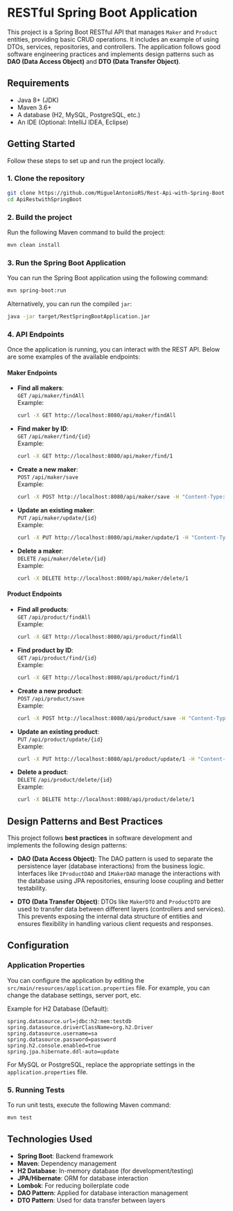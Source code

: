 # RESTful Spring Boot Application  

This project is a Spring Boot RESTful API that manages `Maker` and `Product` entities, providing basic CRUD operations. It includes an example of using DTOs, services, repositories, and controllers. The application follows good software engineering practices and implements design patterns such as **DAO (Data Access Object)** and **DTO (Data Transfer Object)**.

## Requirements 

- Java 8+ (JDK)
- Maven 3.6+
- A database (H2, MySQL, PostgreSQL, etc.)
- An IDE (Optional: IntelliJ IDEA, Eclipse)
 
## Getting Started

Follow these steps to set up and run the project locally.
 
### 1. Clone the repository

```bash
git clone https://github.com/MiguelAntonioRS/Rest-Api-with-Spring-Boot.git
cd ApiRestwithSpringBoot 
```

### 2. Build the project

Run the following Maven command to build the project:

```bash
mvn clean install
```

### 3. Run the Spring Boot Application

You can run the Spring Boot application using the following command:

```bash
mvn spring-boot:run
```

Alternatively, you can run the compiled `jar`:

```bash
java -jar target/RestSpringBootApplication.jar
```

### 4. API Endpoints

Once the application is running, you can interact with the REST API. Below are some examples of the available endpoints:

#### Maker Endpoints

- **Find all makers**:  
  `GET` `/api/maker/findAll`  
  Example:  
  ```bash
  curl -X GET http://localhost:8080/api/maker/findAll
  ```

- **Find maker by ID**:  
  `GET` `/api/maker/find/{id}`  
  Example:  
  ```bash
  curl -X GET http://localhost:8080/api/maker/find/1
  ```

- **Create a new maker**:  
  `POST` `/api/maker/save`  
  Example:  
  ```bash
  curl -X POST http://localhost:8080/api/maker/save -H "Content-Type: application/json" -d "{"name":"New Maker"}"
  ```

- **Update an existing maker**:  
  `PUT` `/api/maker/update/{id}`  
  Example:  
  ```bash
  curl -X PUT http://localhost:8080/api/maker/update/1 -H "Content-Type: application/json" -d "{"name":"Updated Maker"}"
  ```

- **Delete a maker**:  
  `DELETE` `/api/maker/delete/{id}`  
  Example:  
  ```bash
  curl -X DELETE http://localhost:8080/api/maker/delete/1
  ```

#### Product Endpoints

- **Find all products**:  
  `GET` `/api/product/findAll`  
  Example:  
  ```bash
  curl -X GET http://localhost:8080/api/product/findAll
  ```

- **Find product by ID**:  
  `GET` `/api/product/find/{id}`  
  Example:  
  ```bash
  curl -X GET http://localhost:8080/api/product/find/1
  ```

- **Create a new product**:  
  `POST` `/api/product/save`  
  Example:  
  ```bash
  curl -X POST http://localhost:8080/api/product/save -H "Content-Type: application/json" -d "{"name":"New Product", "price":100.00, "maker":{"id":1}}"
  ```

- **Update an existing product**:  
  `PUT` `/api/product/update/{id}`  
  Example:  
  ```bash
  curl -X PUT http://localhost:8080/api/product/update/1 -H "Content-Type: application/json" -d "{"name":"Updated Product", "price":150.00}"
  ```

- **Delete a product**:  
  `DELETE` `/api/product/delete/{id}`  
  Example:  
  ```bash
  curl -X DELETE http://localhost:8080/api/product/delete/1
  ```

## Design Patterns and Best Practices

This project follows **best practices** in software development and implements the following design patterns:

- **DAO (Data Access Object)**: The DAO pattern is used to separate the persistence layer (database interactions) from the business logic. Interfaces like `IProductDAO` and `IMakerDAO` manage the interactions with the database using JPA repositories, ensuring loose coupling and better testability.
  
- **DTO (Data Transfer Object)**: DTOs like `MakerDTO` and `ProductDTO` are used to transfer data between different layers (controllers and services). This prevents exposing the internal data structure of entities and ensures flexibility in handling various client requests and responses.

## Configuration

### Application Properties

You can configure the application by editing the `src/main/resources/application.properties` file. For example, you can change the database settings, server port, etc.

Example for H2 Database (Default):
```properties
spring.datasource.url=jdbc:h2:mem:testdb
spring.datasource.driverClassName=org.h2.Driver
spring.datasource.username=sa
spring.datasource.password=password
spring.h2.console.enabled=true
spring.jpa.hibernate.ddl-auto=update
```

For MySQL or PostgreSQL, replace the appropriate settings in the `application.properties` file.

### 5. Running Tests

To run unit tests, execute the following Maven command:

```bash
mvn test
```

## Technologies Used

- **Spring Boot**: Backend framework
- **Maven**: Dependency management
- **H2 Database**: In-memory database (for development/testing)
- **JPA/Hibernate**: ORM for database interaction
- **Lombok**: For reducing boilerplate code
- **DAO Pattern**: Applied for database interaction management
- **DTO Pattern**: Used for data transfer between layers
